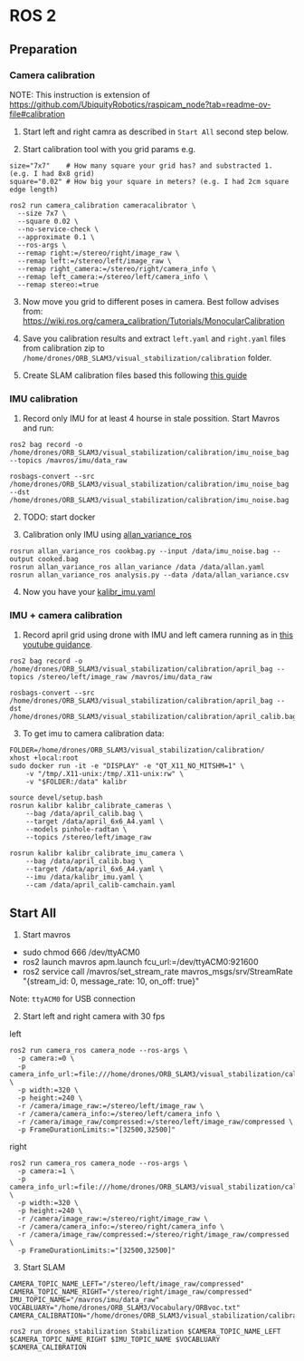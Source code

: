 # ROS 2

## Preparation

### Camera calibration

NOTE: This instruction is extension of https://github.com/UbiquityRobotics/raspicam_node?tab=readme-ov-file#calibration

1. Start left and right camra as described in `Start All` second step below.

2. Start calibration tool with you grid params e.g.

```
size="7x7"    # How many square your grid has? and substracted 1. (e.g. I had 8x8 grid)
square="0.02" # How big your square in meters? (e.g. I had 2cm square edge length)
```

```
ros2 run camera_calibration cameracalibrator \
  --size 7x7 \
  --square 0.02 \
  --no-service-check \
  --approximate 0.1 \
  --ros-args \
  --remap right:=/stereo/right/image_raw \
  --remap left:=/stereo/left/image_raw \
  --remap right_camera:=/stereo/right/camera_info \
  --remap left_camera:=/stereo/left/camera_info \
  --remap stereo:=true
```

3. Now move you grid to different poses in camera. Best follow advises from: https://wiki.ros.org/camera_calibration/Tutorials/MonocularCalibration

4. Save you calibration results and extract `left.yaml` and `right.yaml` files from calibration zip to `/home/drones/ORB_SLAM3/visual_stabilization/calibration` folder.

5. Create SLAM calibration files based this following [this guide](./CreateCalibration.md)

### IMU calibration

1. Record only IMU for at least 4 hourse in stale possition. Start Mavros and run:

```
ros2 bag record -o /home/drones/ORB_SLAM3/visual_stabilization/calibration/imu_noise_bag --topics /mavros/imu/data_raw
```

```
rosbags-convert --src /home/drones/ORB_SLAM3/visual_stabilization/calibration/imu_noise_bag --dst /home/drones/ORB_SLAM3/visual_stabilization/calibration/imu_noise.bag
```

2. TODO: start docker

3. Calibration only IMU using [allan_variance_ros](https://github.com/ori-drs/allan_variance_ros)

```
rosrun allan_variance_ros cookbag.py --input /data/imu_noise.bag --output cooked.bag
rosrun allan_variance_ros allan_variance /data /data/allan.yaml
rosrun allan_variance_ros analysis.py --data /data/allan_variance.csv
```

4. Now you have your [kalibr_imu.yaml](./visual_stabilization/calibration/kalibr_imu.yaml)

### IMU + camera calibration

1. Record april grid using drone with IMU and left camera running as in [this youtube guidance](https://www.youtube.com/watch?app=desktop&v=puNXsnrYWTY&ab_channel=SimpleKernel).

```
ros2 bag record -o /home/drones/ORB_SLAM3/visual_stabilization/calibration/april_bag --topics /stereo/left/image_raw /mavros/imu/data_raw
```

```
rosbags-convert --src /home/drones/ORB_SLAM3/visual_stabilization/calibration/april_bag --dst /home/drones/ORB_SLAM3/visual_stabilization/calibration/april_calib.bag
```

3. To get imu to camera calibration data:

```
FOLDER=/home/drones/ORB_SLAM3/visual_stabilization/calibration/
xhost +local:root
sudo docker run -it -e "DISPLAY" -e "QT_X11_NO_MITSHM=1" \
    -v "/tmp/.X11-unix:/tmp/.X11-unix:rw" \
    -v "$FOLDER:/data" kalibr

source devel/setup.bash
rosrun kalibr kalibr_calibrate_cameras \
    --bag /data/april_calib.bag \
    --target /data/april_6x6_A4.yaml \
    --models pinhole-radtan \
    --topics /stereo/left/image_raw

rosrun kalibr kalibr_calibrate_imu_camera \
    --bag /data/april_calib.bag \
    --target /data/april_6x6_A4.yaml \
    --imu /data/kalibr_imu.yaml \
    --cam /data/april_calib-camchain.yaml
```

## Start All

1. Start mavros

- sudo chmod 666 /dev/ttyACM0
- ros2 launch mavros apm.launch fcu_url:=/dev/ttyACM0:921600
- ros2 service call /mavros/set_stream_rate mavros_msgs/srv/StreamRate "{stream_id: 0, message_rate: 10, on_off: true}"

Note: `ttyACM0` for USB connection

2. Start left and right camera with 30 fps

left
```
ros2 run camera_ros camera_node --ros-args \
  -p camera:=0 \
  -p camera_info_url:=file:///home/drones/ORB_SLAM3/visual_stabilization/calibration/left.yaml \
  -p width:=320 \
  -p height:=240 \
  -r /camera/image_raw:=/stereo/left/image_raw \
  -r /camera/camera_info:=/stereo/left/camera_info \
  -r /camera/image_raw/compressed:=/stereo/left/image_raw/compressed \
  -p FrameDurationLimits:="[32500,32500]"
```

right
```
ros2 run camera_ros camera_node --ros-args \
  -p camera:=1 \
  -p camera_info_url:=file:///home/drones/ORB_SLAM3/visual_stabilization/calibration/right.yaml \
  -p width:=320 \
  -p height:=240 \
  -r /camera/image_raw:=/stereo/right/image_raw \
  -r /camera/camera_info:=/stereo/right/camera_info \
  -r /camera/image_raw/compressed:=/stereo/right/image_raw/compressed \
  -p FrameDurationLimits:="[32500,32500]"
```

3. Start SLAM

```
CAMERA_TOPIC_NAME_LEFT="/stereo/left/image_raw/compressed"
CAMERA_TOPIC_NAME_RIGHT="/stereo/right/image_raw/compressed"
IMU_TOPIC_NAME="/mavros/imu/data_raw"
VOCABLUARY="/home/drones/ORB_SLAM3/Vocabulary/ORBvoc.txt"
CAMERA_CALIBRATION="/home/drones/ORB_SLAM3/visual_stabilization/calibration/rpi5_stereo_calibration.yaml"

ros2 run drones_stabilization Stabilization $CAMERA_TOPIC_NAME_LEFT $CAMERA_TOPIC_NAME_RIGHT $IMU_TOPIC_NAME $VOCABLUARY $CAMERA_CALIBRATION
```
